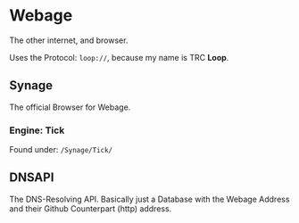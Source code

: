 # Webage
The other internet, and browser.

Uses the Protocol: `loop://`, because my name is TRC **Loop**.

## Synage

The official Browser for Webage.

### Engine: Tick

Found under:
`/Synage/Tick/`

## DNSAPI

The DNS-Resolving API.
Basically just a Database with the Webage Address and their Github Counterpart (http) address.